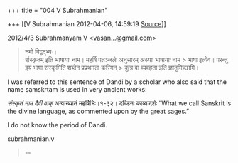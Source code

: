+++
title = "004 V Subrahmanian"

+++
[[V Subrahmanian	2012-04-06, 14:59:19 [Source](https://groups.google.com/g/bvparishat/c/4Rlpa9DBKVU)]]



  

  

2012/4/3 Subrahmanyam V \<[vasan...@gmail.com]()\>

  

> नमो विद्वद्भ्यः।  
> संस्कृतम् इति भाषायाः नाम। महर्षि पतञ्जलेः अनुसारम् अस्याः भाषायाः नाम > भाषा इत्येव। परन्तु इयं भाषा संस्कृमिति शब्देन प्रप्रथमता कस्मिन् > कुत्र वा व्यवहृता इति ज्ञातुमिच्छामि।  

  
I was referred to this sentence of Dandi by a scholar who also said that the name samskrtam is used in very ancient works:  
  
*संस्कृतं नाम दैवी वाक्* अन्वाख्यातं महर्षिभिः।१-३२। दण्डिनः काव्यादर्शः “What we call Sanskrit is the divine language, as commented upon by the great sages.”  
  
I do not know the period of Dandi.  
  
subrahmanian.v  

> --   

  

  


